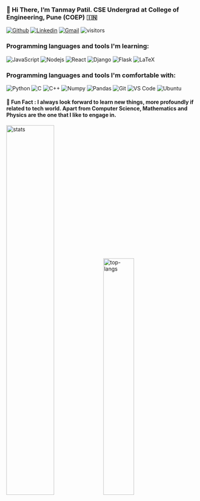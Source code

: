 ### 👋 Hi There, I’m Tanmay Patil. CSE Undergrad at College of Engineering, Pune (COEP) :india:

[![Github](https://img.shields.io/badge/-Github-000?style=flat&logo=Github&logoColor=white)](https://github.com/TanmayPatil23)
[![Linkedin](https://img.shields.io/badge/-LinkedIn-blue?style=flat&logo=Linkedin&logoColor=white)](https://in.linkedin.com/in/tanmay-patil-0785501b4)
[![Gmail](https://img.shields.io/badge/-Gmail-c14438?style=flat&logo=Gmail&logoColor=white)](mailto:patilts19.comp@coep.ac.in)
![visitors](https://visitor-badge.laobi.icu/badge?page_id=TanmayPatil23.TanmayPatil23)


### Programming languages and tools I'm learning:
![JavaScript](https://img.shields.io/badge/-JavaScript-%23F7DF1C?style=flat-square&logo=javascript&logoColor=000000&color=F7DF1E)
![Nodejs](https://img.shields.io/badge/-Nodejs-black?style=flat-square&logo=Node.js&logoColor=00d632)
![React](https://img.shields.io/badge/-React-%23282C34?style=flat-square&logo=react)
![Django](https://img.shields.io/badge/-Django-336791?style=flat-square&logo=django&color=092E20)
![Flask](https://img.shields.io/badge/-Flask-E10098?style=flat-square&logo=flask&logoColor=ffffff&color=000000)
![LaTeX](https://img.shields.io/badge/-LaTeX-008080?style=flat-square&logo=latex&logoColor=ffffff)
### Programming languages and tools I'm comfortable with:

![Python](https://img.shields.io/badge/-Python-3776AB?style=flat-square&logo=python&logoColor=ffffff)
![C](https://img.shields.io/badge/-C%20\(Programming%20Language\)-CC342D?style=flat-square&logo=C&logoColor=ffe8e8)
![C++](https://img.shields.io/badge/-++-%23F7DF1C?style=flat-square&logo=C&logoColor=ffffff&color=00599c)
![Numpy](https://img.shields.io/badge/-numpy-E10098?style=flat-square&logo=numpy&logoColor=ffffff&color=013243)
![Pandas](https://img.shields.io/badge/-pandas-E10098?style=flat-square&logo=pandas&logoColor=ffffff&color=150458)
![Git](https://img.shields.io/badge/-Git-black?style=flat-square&logo=git&&logoColor=ffffff&color=F05032)
![VS Code](https://img.shields.io/badge/-VS%20Code-007ACC?style=flat-square&logo=visual-studio-code&logoColor=ffffff)
![Ubuntu](https://img.shields.io/badge/-Ubuntu-A81D33?style=flat-square&logo=ubuntu&logoColor=ffffff&color=E95420)

#### 👀 Fun Fact : I always look forward to learn new things, more profoundly if related to tech world. Apart from Computer Science, Mathematics and Physics are the one that I like to engage in.  

<p>
<img src="https://github-readme-stats.vercel.app/api?username=TanmayPatil23&show_icons=true&count_private=true&include_all_commits=true" alt="stats" width="50%"/>

<img src="https://github-readme-stats.vercel.app/api/top-langs/?username=TanmayPatil23&layout=compact&hide=Jupyter%20Notebook" alt="top-langs" width="40%" height="auto"/>
</p>